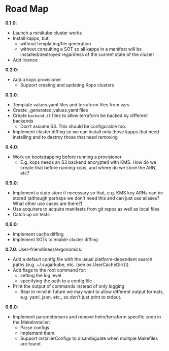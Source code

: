 # Road Map
**0.1.0**:
* Launch a minikube cluster works
* Install kapps, but:
  * without templating/file generation
  * without consulting a SOT so all kapps in a manifest will be 
    installed/destroyed regardless of the current state of the cluster
* Add licence 
  
**0.2.0**:
* Add a kops provisioner
  * Support creating and updating Kops clusters
  
**0.3.0**:
* Template values.yaml files and terraform files from vars
* Create _generated_values.yaml files
* Create `backend.tf` files to allow terraform be backed by different backends
  * Don't assume S3. This should be configurable too.
* Implement cluster diffing so we can install only those kapps that need 
  installing and to destroy those that need removing

**0.4.0**:
* Work on bootstrapping before running a provisioner
  * E.g. kops needs an S3 backend encrypted with KMS. How do we create that 
  before running kops, and where do we store the ARN, etc?
  
**0.5.0**:
* Implement a state store if necessary so that, e.g. KMS key ARNs can be stored 
  (although perhaps we don't need this and can just use aliases? What other 
  use cases are there?)
* Use acquirers to acquire manifests from git repos as well as local files 
* Catch up on tests

**0.6.0**:
* Implement cache diffing
* Implement SOTs to enable cluster diffing

**0.7.0**:
User-friendliness/ergonomics:
* Add a default config file with the usual platform-dependent search paths
  (e.g. ~/.sugarkube, etc. (see os.UserCacheDir())).
* Add flags to the root command for:
  * setting the log level
  * specifying the path to a config file 
* Print the output of commands instead of only logging
  * Bear in mind in future we may want to allow different output formats, e.g. 
  yaml, json, etc., so don't just print to stdout.

**0.8.0**:
* Implement parameterisers and remove helm/terraform specific code in the 
  MakeInstaller:
  * Parse configs
  * Implement them
  * Support installerConfigs to disambiguate when multiple Makefiles are found

